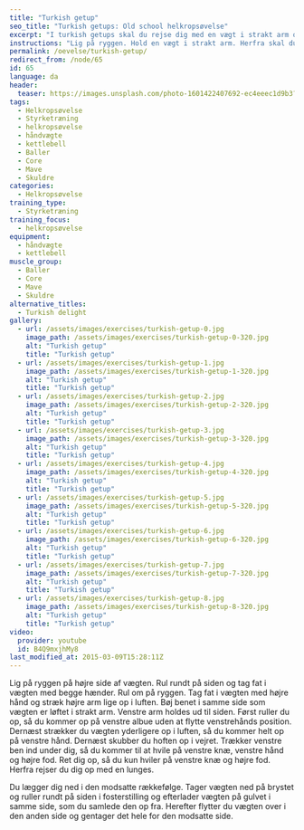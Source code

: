```yaml
---
title: "Turkish getup"
seo_title: "Turkish getups: Old school helkropsøvelse"
excerpt: "I turkish getups skal du rejse dig med en vægt i strakt arm over hovedet. Øvelsen træner hele kroppen, core-stabilitet og skulderstabilitet."
instructions: "Lig på ryggen. Hold en vægt i strakt arm. Herfra skal du rejse dig op, mens du holder vægten over hovedet i strakt arm hele tiden. Læg dig ned igen."
permalink: /oevelse/turkish-getup/
redirect_from: /node/65
id: 65
language: da
header:
  teaser: https://images.unsplash.com/photo-1601422407692-ec4eeec1d9b3?ixid=MnwxMjA3fDB8MHxzZWFyY2h8MTZ8fGV4ZXJjaXNlJTIwcHJvZ3JhbXxlbnwwfDB8MHx8&ixlib=rb-1.2.1&auto=format&fit=crop&w=400&q=60
tags:
  - Helkropsøvelse
  - Styrketræning
  - helkropsøvelse
  - håndvægte
  - kettlebell
  - Baller
  - Core
  - Mave
  - Skuldre
categories:
  - Helkropsøvelse
training_type:
  - Styrketræning
training_focus:
  - helkropsøvelse
equipment:
  - håndvægte
  - kettlebell
muscle_group:
  - Baller
  - Core
  - Mave
  - Skuldre
alternative_titles:
  - Turkish delight
gallery:
  - url: /assets/images/exercises/turkish-getup-0.jpg
    image_path: /assets/images/exercises/turkish-getup-0-320.jpg
    alt: "Turkish getup"
    title: "Turkish getup"
  - url: /assets/images/exercises/turkish-getup-1.jpg
    image_path: /assets/images/exercises/turkish-getup-1-320.jpg
    alt: "Turkish getup"
    title: "Turkish getup"
  - url: /assets/images/exercises/turkish-getup-2.jpg
    image_path: /assets/images/exercises/turkish-getup-2-320.jpg
    alt: "Turkish getup"
    title: "Turkish getup"
  - url: /assets/images/exercises/turkish-getup-3.jpg
    image_path: /assets/images/exercises/turkish-getup-3-320.jpg
    alt: "Turkish getup"
    title: "Turkish getup"
  - url: /assets/images/exercises/turkish-getup-4.jpg
    image_path: /assets/images/exercises/turkish-getup-4-320.jpg
    alt: "Turkish getup"
    title: "Turkish getup"
  - url: /assets/images/exercises/turkish-getup-5.jpg
    image_path: /assets/images/exercises/turkish-getup-5-320.jpg
    alt: "Turkish getup"
    title: "Turkish getup"
  - url: /assets/images/exercises/turkish-getup-6.jpg
    image_path: /assets/images/exercises/turkish-getup-6-320.jpg
    alt: "Turkish getup"
    title: "Turkish getup"
  - url: /assets/images/exercises/turkish-getup-7.jpg
    image_path: /assets/images/exercises/turkish-getup-7-320.jpg
    alt: "Turkish getup"
    title: "Turkish getup"
  - url: /assets/images/exercises/turkish-getup-8.jpg
    image_path: /assets/images/exercises/turkish-getup-8-320.jpg
    alt: "Turkish getup"
    title: "Turkish getup"
video:
  provider: youtube
  id: B4Q9mxjhMy8
last_modified_at: 2015-03-09T15:28:11Z
---
```


Lig på ryggen på højre side af vægten. Rul rundt på siden og tag fat i vægten med begge hænder. Rul om på ryggen. Tag fat i vægten med højre hånd og stræk højre arm lige op i luften. Bøj benet i samme side som vægten er løftet i strakt arm. Venstre arm holdes ud til siden. Først ruller du op, så du kommer op på venstre albue uden at flytte venstrehånds position. Dernæst strækker du vægten yderligere op i luften, så du kommer helt op på venstre hånd. Dernæst skubber du hoften op i vejret. Trækker venstre ben ind under dig, så du kommer til at hvile på venstre knæ, venstre hånd og højre fod. Ret dig op, så du kun hviler på venstre knæ og højre fod. Herfra rejser du dig op med en lunges.

Du lægger dig ned i den modsatte rækkefølge. Tager vægten ned på brystet og ruller rundt på siden i fosterstilling og efterlader vægten på gulvet i samme side, som du samlede den op fra. Herefter flytter du vægten over i den anden side og gentager det hele for den modsatte side.
